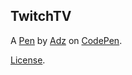 TwitchTV
--------


A [Pen](https://codepen.io/aadesida/pen/PWmypo) by [Adz](https://codepen.io/aadesida) on [CodePen](https://codepen.io).

[License](https://codepen.io/aadesida/pen/PWmypo/license).
